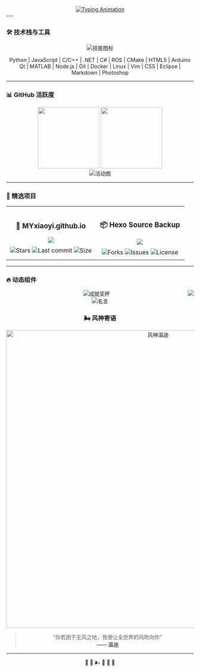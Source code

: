 <div align="center">
  <a href="https://github.com/MYxiaoyi">
    <img src="https://readme-typing-svg.demolab.com?font=Fira+Code&weight=500&size=30&duration=3500&pause=1000&color=58A6FF&center=true&vCenter=true&width=435&lines=Hi+%F0%9F%91%8B%2C+I'm+MYxiaoyi;Embedded+Software+Engineer;AI+%26+DevOps+Enthusiast" alt="Typing Animation" />
  </a>
</div>
---

### 🛠️ 技术栈与工具

<!-- 动态技术栈图标 -->
<div align="center">
  <img src="https://skillicons.dev/icons?i=py,js,c,cpp,dotnet,cs,ros,cmake,html,arduino,qt,matlab,nodejs,git,docker,linux,vim,css,eclipse,md,ps&theme=dark" alt="技能图标" />
  <p>
    Python | JavaScript | C/C++ | .NET | C# | ROS | CMake | HTML5 | Arduino<br>
    Qt | MATLAB | Node.js | Git | Docker | Linux | Vim | CSS | Eclipse | Markdown | Photoshop
  </p>
</div>

---

### 📊 GitHub 活跃度

<!-- 统计卡片 -->
<div align="center">
  <img height="165" src="https://github-readme-stats.vercel.app/api?username=MYxiaoyi&show_icons=true&theme=radical&hide_border=true&include_all_commits=true" />
  <img height="165" src="https://github-readme-stats.vercel.app/api/top-langs/?username=MYxiaoyi&layout=compact&theme=radical&hide_border=true" />
</div>

<!-- 活动图谱 -->
<div align="center">
  <img src="https://github-readme-activity-graph.vercel.app/graph?username=MYxiaoyi&theme=react-dark&hide_border=true&area=true" alt="活动图" />
</div>

---

### 🌟 精选项目

<div align="center">
  <table width="100%" style="border-collapse: collapse;">
    <tr>
      <!-- MYxiaoyi.github.io 项目 -->
      <td width="50%" style="border: none; padding: 10px;">
        <div align="center">
          <h3>🎨 MYxiaoyi.github.io</h3>
          <a href="https://github.com/MYxiaoyi/MYxiaoyi.github.io">
            <img src="https://github-readme-stats.vercel.app/api/pin/?username=MYxiaoyi&repo=MYxiaoyi.github.io&theme=dark" />
          </a>
          <div style="margin-top: 10px;">
            <img src="https://img.shields.io/github/stars/MYxiaoyi/MYxiaoyi.github.io?style=flat-square&label=Stars" alt="Stars">
            <img src="https://img.shields.io/github/last-commit/MYxiaoyi/MYxiaoyi.github.io?style=flat-square&label=Updated" alt="Last commit">
            <img src="https://img.shields.io/github/languages/code-size/MYxiaoyi/MYxiaoyi.github.io?style=flat-square&label=Size" alt="Size">
          </div>
        </div>
      </td>
      <td width="50%" style="border: none; padding: 10px;">
        <div align="center">
          <h3>📦 Hexo Source Backup</h3>
          <a href="https://github.com/MYxiaoyi/hexo-source-backup">
            <img src="https://github-readme-stats.vercel.app/api/pin/?username=MYxiaoyi&repo=hexo-source-backup&theme=dark" />
          </a>
          <div style="margin-top: 10px;">
            <img src="https://img.shields.io/github/forks/MYxiaoyi/hexo-source-backup?style=flat-square&label=Forks" alt="Forks">
            <img src="https://img.shields.io/github/issues/MYxiaoyi/hexo-source-backup?style=flat-square&label=Issues" alt="Issues">
            <img src="https://img.shields.io/github/license/MYxiaoyi/hexo-source-backup?style=flat-square&label=License" alt="License">
          </div>
        </div>
      </td>
    </tr>
    </table>
</div>

---

### 🔥 动态组件

<!-- 访客计数器 -->
<img src="https://visitor-badge.laobi.icu/badge?page_id=MYxiaoyi.MYxiaoyi" align="right">

<!-- GitHub奖杯 -->
<div align="center">
  <img src="https://github-profile-trophy.vercel.app/?username=MYxiaoyi&theme=onedark&no-frame=true&row=1&column=7" alt="成就奖杯" />
</div>
<!-- 每日名言 -->
<div align="center">
  <img src="https://quotes-github-readme.vercel.app/api?type=horizontal&theme=dark" alt="名言" />
</div>


<div align="center">

### 🌬️ 风神寄语

<!-- 横幅图片 -->
<div align="center">
  <a href="https://myxiaoyi.github.io/images/banner.webp" title="点击查看原图">
    <img src="https://myxiaoyi.github.io/images/banner.webp" alt="风神温迪" width="800">
  </a>
</div>

> "你若困于无风之地，我便让全世界的风吹向你"  
> **—— 温迪**

---

🍃 🌊 🌬️ 🍂 🌊 🍃

</div>

